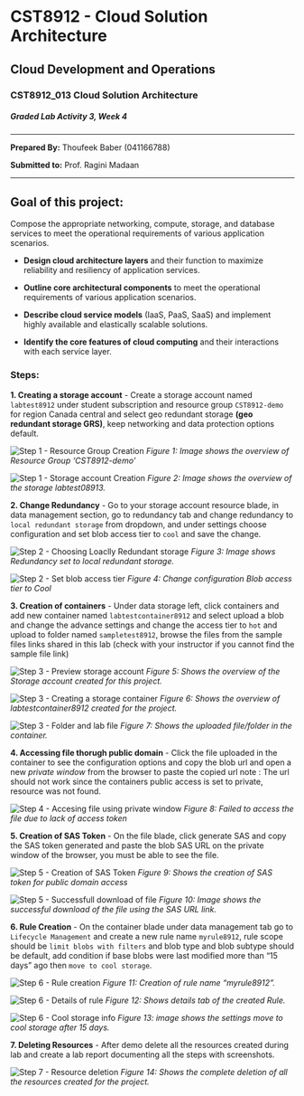# CST8912 - Cloud Solution Architecture

## Cloud Development and Operations

### CST8912_013 Cloud Solution Architecture 

##### Graded Lab Activity 3, Week 4


---

**Prepared By:**
Thoufeek Baber (041166788)

**Submitted to:**
Prof. Ragini Madaan

---

## Goal of this project:

Compose the appropriate networking, compute, storage, and database services to meet the operational requirements of various application scenarios. 

- **Design cloud architecture layers** and their function to maximize reliability and resiliency of application services.
  
- **Outline core architectural components** to meet the operational requirements of various application scenarios.
  
- **Describe cloud service models** (IaaS, PaaS, SaaS) and implement highly available and elastically scalable solutions.
  
- **Identify the core features of cloud computing** and their interactions with each service layer.


### Steps:

**1. Creating a storage account** - Create a storage account named `labtest8912` under student subscription and resource group `CST8912-demo` for region Canada central and select geo redundant storage **(geo redundant storage GRS)**, keep networking and data protection options default.


 ![Step 1 - Resource Group Creation](./Images/1.png "Resource Creation")
  *Figure 1: Image shows the overview of Resource Group ‘CST8912-demo’*

 ![Step 1 - Storage account Creation](./Images/2.png "Storage account Creation")
 *Figure 2: Image shows the overview of the storage labtest08913.*

**2. Change Redundancy** - Go to your storage account resource blade, in data management section, go to redundancy tab and change redundancy to `local redundant storage` from dropdown, and under settings choose configuration and set blob access tier to `cool` and save the change.

![Step 2 - Choosing Loaclly Redundant storage](./Images/3.png "Redundant storage")
*Figure 3: Image shows Redundancy set to local redundant storage.*

![Step 2 - Set blob access tier](./Images/4.png "Blob Access to cool")
*Figure 4: Change configuration Blob access tier to Cool*

**3. Creation of containers** - Under data storage left, click containers and add new container named `labtestcontainer8912` and select upload a blob and change the advance settings and change the access tier to `hot` and upload to folder named `sampletest8912`, browse the files from the sample files links shared in this lab (check with your instructor if you cannot find the sample file link)

![Step 3 - Preview storage account](./Images/7.png "storage account")
*Figure 5: Shows the overview of the Storage account created for this project.*


![Step 3 - Creating a storage container](./Images/5.png "preview storage container")
*Figure 6: Shows the overview of labtestcontainer8912 created for the project.*

![Step 3 - Folder and lab file](./Images/6.png "uploaded file and folder inside container")
*Figure 7: Shows the uploaded file/folder in the container.*


**4. Accessing file thorugh public domain** - Click the file uploaded in the container to see the configuration options and copy the blob url and open a new *private window* from the browser to paste the copied url 
note : The url should not work since the containers public access is set to private, resource was not found.  

![Step 4 - Accesing file using private window](./Images/8.png "failed access due to lack of authorization")
*Figure 8: Failed to access the file due to lack of access token*

**5. Creation of SAS Token** - On the file blade, click generate SAS and copy the SAS token generated and paste the blob SAS URL on the private window of the browser, you must be able to see the file.


![Step 5 - Creation of SAS Token](./Images/9.png "SAS Token")
*Figure 9: Shows the creation of SAS token for public domain access*

![Step 5 - Successfull download of file](./Images/10.png "file download")
*Figure 10: Image shows the successful download of the file using the SAS URL link.*


**6. Rule Creation** - On the container blade under data management tab go to `Lifecycle Management` and create a new rule name `myrule8912`, rule scope should be `limit blobs with filters` and blob type and blob subtype should be default, add condition if base blobs were last modified more than “15 days” ago then `move to cool storage`.


![Step 6 - Rule creation](./Images/11.png "created rule")
*Figure 11: Creation of rule name “myrule8912”.*

![Step 6 - Details of rule](./Images/12.png "Rule details")
*Figure 12: Shows details tab of the created Rule.*

![Step 6 - Cool storage info](./Images/14.png "Cool storage")
*Figure 13: image shows the settings move to cool storage after 15 days.*

**7. Deleting Resources** - After demo delete all the resources created during lab and create a lab report documenting all the steps with screenshots.

![Step 7 - Resource deletion](./Images/15.png "Deleting Resources")
*Figure 14: Shows the complete deletion of all the resources created for the project.*